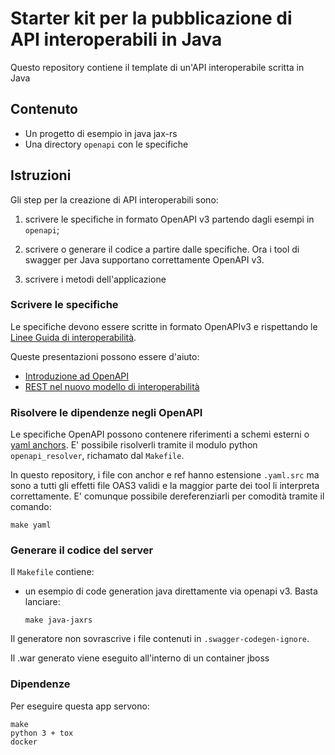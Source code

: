 # Starter kit per la pubblicazione di API interoperabili in Java

Questo repository contiene il template di un'API interoperabile scritta in Java

## Contenuto

- Un progetto di esempio in java jax-rs
- Una directory `openapi` con le specifiche

## Istruzioni

Gli step per la creazione di API interoperabili sono:

1. scrivere le specifiche in formato OpenAPI v3 partendo dagli esempi in `openapi`;

2. scrivere o generare il codice a partire dalle specifiche. Ora i tool di swagger per Java
   supportano correttamente OpenAPI v3.

3. scrivere i metodi dell'applicazione

### Scrivere le specifiche

Le specifiche devono essere scritte in formato OpenAPIv3
e rispettando le [Linee Guida di interoperabilità](https://docs.italia.it/italia/piano-triennale-ict/lg-modellointeroperabilita-docs).

Queste presentazioni possono essere d'aiuto:

- [Introduzione ad OpenAPI](https://docs.google.com/presentation/d/1blql0E_zcbq7r-wzmslgJPiW7ELkYlIn9_fqIVEXr4A)
- [REST nel nuovo modello di interoperabilità](https://docs.google.com/presentation/u/1/d/1L6R4ZKhLoZAPEmai1KSED1nrq0GNrx3-TU53sGhfrO8/)

### Risolvere le dipendenze negli OpenAPI

Le specifiche OpenAPI possono contenere riferimenti a schemi esterni
o [yaml anchors](). E' possibile risolverli tramite il modulo python
`openapi_resolver`, richamato dal `Makefile`.

In questo repository, i file con anchor e ref hanno estensione `.yaml.src`
ma sono a tutti gli effetti file OAS3 validi e la maggior parte dei
tool li interpreta correttamente. E' comunque possibile dereferenziarli
per comodità tramite il comando:

	make yaml



### Generare il codice del server

Il `Makefile` contiene:

  - un esempio di code generation java direttamente via openapi v3. Basta
    lanciare:

        make java-jaxrs

Il generatore non sovrascrive i file contenuti in `.swagger-codegen-ignore`.

Il .war generato viene eseguito all'interno di un container jboss

### Dipendenze

Per eseguire questa app servono:

```
make
python 3 + tox
docker
```


